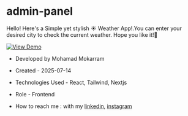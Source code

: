 # admin-panel
<p>Hello! Here's a Simple yet stylish ☀️ Weather App!.You can enter your desired city to check the current weather. Hope you like it!🚀</p>

<a href="" target="_blank" >
  <img src="https://img.shields.io/badge/demo-%20View%20Demo%20-blue.svg?style=for-the-badge&logo=github" alt="View Demo">
</a>







- Developed by Mohamad Mokarram

- Created - 2025-07-14

- Technologies Used -  React, Tailwind, Nextjs

- Role - Frontend

- How to reach me : with my [linkedin](https://www.linkedin.com/in/mohamad-mokaram-05b873200/), [instagram](https://www.instagram.com/mokaram_frontdeveloper/)
